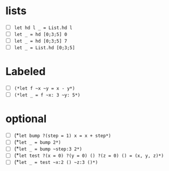 # lists
* [ ] `let hd l _ = List.hd l`
* [ ] `let _ = hd [0;3;5] 0`
* [ ] `let _ = hd [0;3;5] 7`
* [ ] `let _ = List.hd [0;3;5]`

# Labeled

* [ ] `(*let f ~x ~y = x - y*)`
* [ ] `(*let _ = f ~x: 3 ~y: 5*)`

# optional

* [ ] (*`let bump ?(step = 1) x = x + step*)`
* [ ] (*`let _ = bump 2*)`
* [ ] (*`let _ = bump ~step:3 2*)`
* [ ] (*`let test ?(x = 0) ?(y = 0) () ?(z = 0) () = (x, y, z)*)`
* [ ] (*`let _ = test ~x:2 () ~z:3 ()*)`
